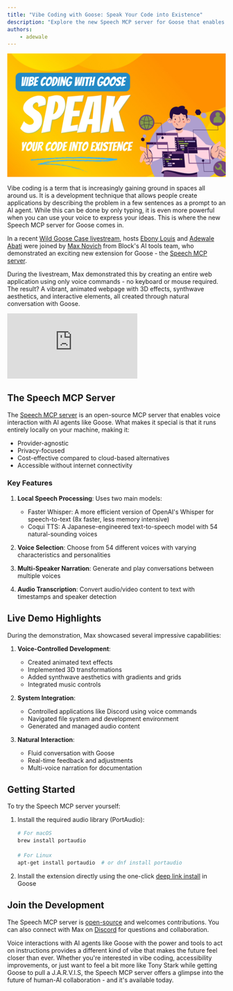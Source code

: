 ```yaml
---
title: "Vibe Coding with Goose: Speak Your Code into Existence"
description: "Explore the new Speech MCP server for Goose that enables voice-controlled coding and natural conversation with your AI assistant."
authors: 
    - adewale
---
```


![blog cover](vibe-coding.png)

Vibe coding is a term that is increasingly gaining ground in spaces all around us. It is a development technique that allows people create applications by describing the problem in a few sentences as a prompt to an AI agent. While this can be done by only typing, it is even more powerful when you can use your voice to express your ideas. This is where the new Speech MCP server for Goose comes in.

<!--truncate-->

In a recent [Wild Goose Case livestream](https://www.youtube.com/watch?v=Zey9GHyXlHY&ab_channel=BlockOpenSource), hosts [Ebony Louis](https://www.linkedin.com/in/ebonylouis/) and [Adewale Abati](https://www.linkedin.com/in/acekyd/) were joined by [Max Novich](https://www.linkedin.com/in/maksym-stepanenko-26404867) from Block's AI tools team, who demonstrated an exciting new extension for Goose - the [Speech MCP server](https://github.com/Kvadratni/speech-mcp). 

During the livestream, Max demonstrated this by creating an entire web application using only voice commands - no keyboard or mouse required. The result? A vibrant, animated webpage with 3D effects, synthwave aesthetics, and interactive elements, all created through natural conversation with Goose.

<iframe class="aspect-ratio" src="https://www.youtube.com/embed/Zey9GHyXlHY?start=437&end=752" title="YouTube video player" frameborder="0" allow="accelerometer; autoplay; clipboard-write; encrypted-media; gyroscope; picture-in-picture; web-share" referrerpolicy="strict-origin-when-cross-origin" allowfullscreen></iframe>


## The Speech MCP Server

The [Speech MCP server](https://github.com/Kvadratni/speech-mcp) is an open-source MCP server that enables voice interaction with AI agents like Goose. What makes it special is that it runs entirely locally on your machine, making it:

- Provider-agnostic
- Privacy-focused
- Cost-effective compared to cloud-based alternatives
- Accessible without internet connectivity

### Key Features

1. **Local Speech Processing**: Uses two main models:
   - Faster Whisper: A more efficient version of OpenAI's Whisper for speech-to-text (8x faster, less memory intensive)
   - Coqui TTS: A Japanese-engineered text-to-speech model with 54 natural-sounding voices

2. **Voice Selection**: Choose from 54 different voices with varying characteristics and personalities

3. **Multi-Speaker Narration**: Generate and play conversations between multiple voices

4. **Audio Transcription**: Convert audio/video content to text with timestamps and speaker detection

## Live Demo Highlights

During the demonstration, Max showcased several impressive capabilities:

1. **Voice-Controlled Development**:
   - Created animated text effects
   - Implemented 3D transformations
   - Added synthwave aesthetics with gradients and grids
   - Integrated music controls

2. **System Integration**:
   - Controlled applications like Discord using voice commands
   - Navigated file system and development environment
   - Generated and managed audio content

3. **Natural Interaction**:
   - Fluid conversation with Goose
   - Real-time feedback and adjustments
   - Multi-voice narration for documentation

## Getting Started

To try the Speech MCP server yourself:

1. Install the required audio library (PortAudio):
   ```bash
   # For macOS
   brew install portaudio
   
   # For Linux
   apt-get install portaudio  # or dnf install portaudio
   ```

2. Install the extension directly using the one-click [deep link install](goose://extension?cmd=uvx&&arg=-p&arg=3.10.14&arg=speech-mcp@latest&id=speech_mcp&name=Speech%20Interface&description=Voice%20interaction%20with%20audio%20visualization%20for%20Goose) in Goose


## Join the Development

The Speech MCP server is [open-source](https://github.com/Kvadratni/speech-mcp) and welcomes contributions. You can also connect with Max on [Discord](https://discord.gg/block-opensource) for questions and collaboration.

Voice interactions with AI agents like Goose with the power and tools to act on instructions provides a different kind of vibe that makes the future feel closer than ever. Whether you're interested in vibe coding, accessibility improvements, or just want to feel a bit more like Tony Stark while getting Goose to pull a J.A.R.V.I.S, the Speech MCP server offers a glimpse into the future of human-AI collaboration - and it's available today.

<head>
  <meta property="og:title" content="Vibe Coding with Goose: Speak Your Code into Existence" />
  <meta property="og:type" content="article" />
  <meta property="og:url" content="https://block.github.io/goose/blog/2025/03/28/vibe-coding-with-goose" />
  <meta property="og:description" content="Explore the new Speech MCP server for Goose that enables voice-controlled coding and natural conversation with your AI assistant." />
  <meta property="og:image" content="http://block.github.io/goose/assets/images/vibe-coding-74eafa34e7ae10cfb738feddecc98519.png" />
  <meta name="twitter:card" content="summary_large_image" />
  <meta property="twitter:domain" content="block.github.io/goose" />
  <meta name="twitter:title" content="Vibe Coding with Goose: Speak Your Code into Existence" />
  <meta name="twitter:description" content="Explore the new Speech MCP server for Goose that enables voice-controlled coding and natural conversation with your AI assistant." />
  <meta name="twitter:image" content="http://block.github.io/goose/assets/images/vibe-coding-74eafa34e7ae10cfb738feddecc98519.png" />
</head>